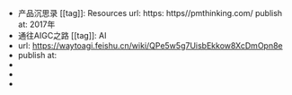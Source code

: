 - 产品沉思录
  [[tag]]: Resources
  url: https: https//pmthinking.com/
  publish at: 2017年
- 通往AIGC之路
  [[tag]]: AI
- url: https://waytoagi.feishu.cn/wiki/QPe5w5g7UisbEkkow8XcDmOpn8e
- publish at:
-
-
-